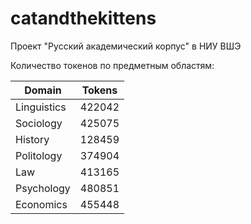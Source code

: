 # catandthekittens
Проект "Русский академический корпус" в НИУ ВШЭ

Количество токенов по предметным областям:

| Domain      | Tokens |
|-------------|--------|
| Linguistics | 422042 |
| Sociology   | 425075 |
| History     | 128459 |
| Politology  | 374904 |
| Law         | 413165 |
| Psychology  | 480851 |
| Economics   | 455448 |
